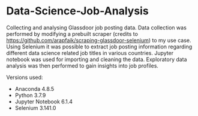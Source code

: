 # Data-Science-Job-Analysis
Collecting and analysing Glassdoor job posting data. Data collection was performed by modifying a prebuilt scraper (credits to https://github.com/arapfaik/scraping-glassdoor-selenium) to my use case. Using Selenium it was possible to extract job posting information regarding different data science related job titles in various countries. Jupyter notebook was used for importing and cleaning the data. Exploratory data analysis was then performed to gain insights into job profiles.

Versions used:
- Anaconda 4.8.5
- Python 3.7.9
- Jupyter Notebook 6.1.4
- Selenium 3.141.0
